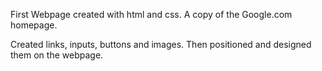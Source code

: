 First Webpage created with html and css. A copy of the Google.com homepage.

Created links, inputs, buttons and images. Then positioned and designed them on the webpage.